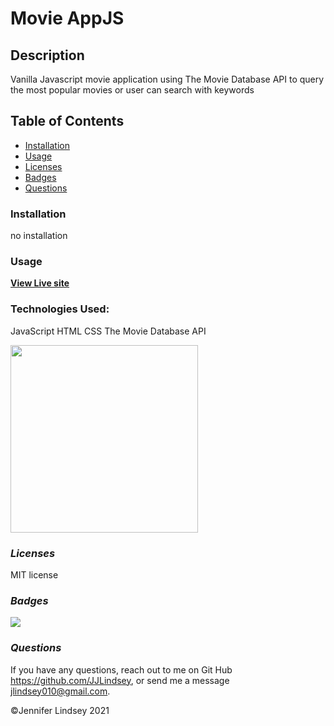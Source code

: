 # Movie AppJS


## **Description**
Vanilla Javascript movie application using The Movie Database API to query the most popular movies or user can search with keywords

## **Table of Contents**
* [Installation](#installation)
* [Usage](#usage)
* [Licenses](#licenses)
* [Badges](#Badges)
* [Questions](#questions)


### **Installation**
no installation


### **Usage**
**[View Live site](https://jjlindsey.github.io/movie-appJS/)**

### **Technologies Used:**
JavaScript
HTML
CSS
The Movie Database API

<img src="./assets/screenMovie.png" height=300>



### *Licenses*
MIT license


### *Badges*
<img src="https://img.shields.io/badge/MIT-license-brightgreen">

### *Questions*
If you have any questions, reach out to me on Git Hub https://github.com/JJLindsey, or send me a message jlindsey010@gmail.com.


©Jennifer Lindsey 2021